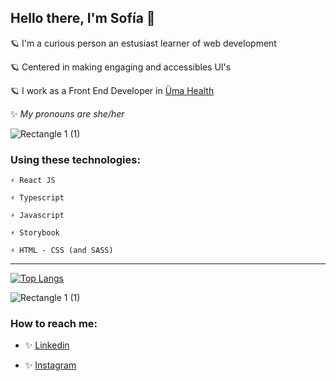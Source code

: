 ## Hello there, I'm Sofía 🌈

🪐  I'm a curious person an estusiast learner of web development

🪐  Centered in making engaging and accessibles UI's

🪐 I work as a Front End Developer in <a href="https://umasalud.com.mx/" target="_blank">Üma Health</a>

✨ *My pronouns are she/her*

![Rectangle 1 (1)](https://user-images.githubusercontent.com/61565638/138537438-258285ea-6e32-4594-9f14-0ba6c20e2c26.png)

### Using these technologies:

    ⚡ React JS
    
    ⚡ Typescript
    
    ⚡ Javascript
    
    ⚡ Storybook
    
    ⚡ HTML - CSS (and SASS) 
    
---

[![Top Langs](https://github-readme-stats.vercel.app/api/top-langs/?username=sofialay&layout=compact)](https://github.com/sofialay/github-readme-stats)

![Rectangle 1 (1)](https://user-images.githubusercontent.com/61565638/138537438-258285ea-6e32-4594-9f14-0ba6c20e2c26.png)

### How to reach me:
* ✨ <a href='https://www.linkedin.com/in/sofialay/' target='_blank'>Linkedin</a>
 
* ✨ <a href='https://instagram.com/sofialay' target='_blank'>Instagram</a>
